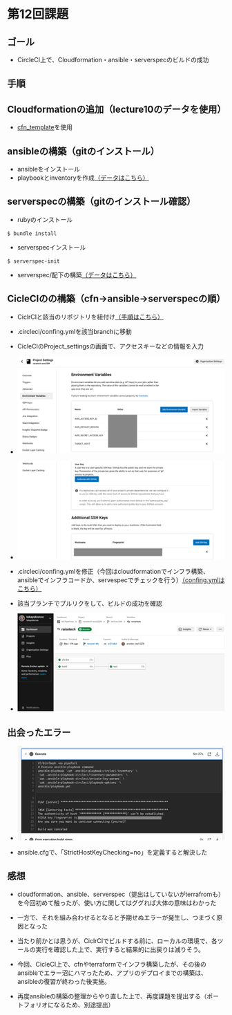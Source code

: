 # 第12回課題

## ゴール
* CircleCI上で、Cloudformation・ansible・serverspecのビルドの成功

## 手順

## Cloudformationの追加（lecture10のデータを使用）
*   [cfn_template](https://github.com/takayukionoe/raisetech-aws2209/tree/main/cfn_template)を使用

## ansibleの構築（gitのインストール）
*  ansibleをインストール
*  playbookとinventoryを作成[（データはこちら）](https://github.com/takayukionoe/raisetech-aws2209/tree/lecture14th/ansible)

## serverspecの構築（gitのインストール確認）
*  rubyのインストール
~~~
$ bundle install 
~~~

*  serverspecインストール
~~~
$ serverspec-init
~~~

*  serverspec/配下の構築[（データはこちら）](https://github.com/takayukionoe/raisetech-aws2209/tree/lecture14th/serverspec)

## CicleCIのの構築（cfn→ansible→serverspecの順）

*  CiclrCIと該当のリポジトリを紐付け[（手順はこちら）](https://github.com/takayukionoe/raisetech-aws2209/blob/lecture14th/lecture12.md)

*  .circleci/confing.ymlを該当branchに移動

*  CicleCIのProject_settingsの画面で、アクセスキーなどの情報を入力
* ![Project_settings1](img/raisetech13th_CircleCi_project_settings1.png)
* ![Project_settings2](img/raisetech13th_CircleCi_project_settings2.png)

*  .circleci/confing.ymlを修正（今回はcloudformationでインフラ構築、ansibleでインフラコードか、servespecでチェックを行う）[（confing.ymlはこちら）](https://github.com/takayukionoe/raisetech-aws2209/tree/lecture14th/.circleci)

*  該当ブランチでプルリクをして、ビルドの成功を確認
* ![ビルド成功画面](img/raisetech13th_CircleCI_built_success.png)


## 出会ったエラー
* ![ansibleでSSh接続する際の接続の許可確認が求められる](img/raisetech13th_CircleCi_error1.png)

* ansible.cfgで、「StrictHostKeyChecking=no」を定義すると解決した

## 感想
* cloudformation、ansible、serverspec（提出はしていないがterrafromも）を今回初めて触ったが、使い方に関してはググれば大体の意味はわかった

* 一方で、それを組み合わせるとなると予期せぬエラーが発生し、つまづく原因となった

* 当たり前かとは思うが、CiclrCIでビルドする前に、ローカルの環境で、各ツールの実行を確認した上で、実行すると結果的に出戻りは減りそう。

* 今回、CicleCI上で、cfnやterraformでインフラ構築したが、その後のansibleでエラー沼にハマったため、アプリのデプロイまでの構築は、ansibleの復習が終わった後実施。

* 再度ansibleの構築の整理からやり直した上で、再度課題を提出する（ポートフォリオになるため、別途提出）

